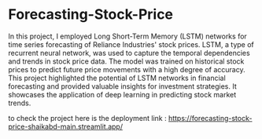 # Forecasting-Stock-Price

In this project, I employed Long Short-Term Memory (LSTM) networks for time series forecasting of Reliance Industries' stock prices. LSTM, a type of recurrent neural network, was used to capture the temporal dependencies and trends in stock price data. The model was trained on historical stock prices to predict future price movements with a high degree of accuracy. This project highlighted the potential of LSTM networks in financial forecasting and provided valuable insights for investment strategies. It showcases the application of deep learning in predicting stock market trends.

to check the project here is the deployment link : https://forecasting-stock-price-shaikabd-main.streamlit.app/
